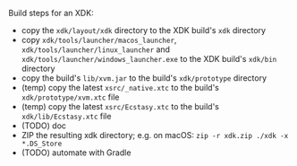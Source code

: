 Build steps for an XDK:

* copy the `xdk/layout/xdk` directory to the XDK build's `xdk` directory 
* copy `xdk/tools/launcher/macos_launcher`, `xdk/tools/launcher/linux_launcher` and
  `xdk/tools/launcher/windows_launcher.exe` to the XDK build's `xdk/bin` directory 
* copy the build's `lib/xvm.jar` to the build's `xdk/prototype` directory
* (temp) copy the latest `xsrc/_native.xtc` to the build's `xdk/prototype/xvm.xtc` file
* (temp) copy the latest `xsrc/Ecstasy.xtc` to the build's `xdk/lib/Ecstasy.xtc` file
* (TODO) doc
* ZIP the resulting xdk directory; e.g. on macOS:
  `zip -r xdk.zip ./xdk -x *.DS_Store`
* (TODO) automate with Gradle